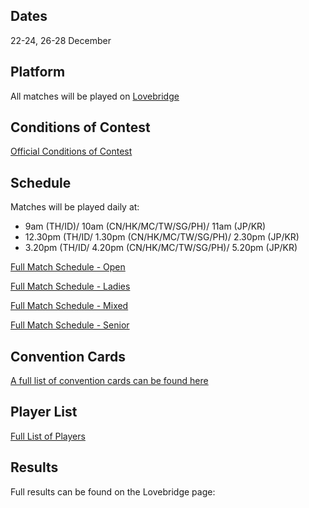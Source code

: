 ## Dates
22-24, 26-28 December

## Platform
All matches will be played on [Lovebridge]('https://lovebridge.com/')

## Conditions of Contest
[Official Conditions of Contest](./APBF_GCoC.pdf)

## Schedule
Matches will be played daily at:
- 9am (TH/ID)/ 10am (CN/HK/MC/TW/SG/PH)/ 11am (JP/KR)
- 12.30pm (TH/ID/ 1.30pm (CN/HK/MC/TW/SG/PH)/ 2.30pm (JP/KR)
- 3.20pm (TH/ID/ 4.20pm (CN/HK/MC/TW/SG/PH)/ 5.20pm (JP/KR)

[Full Match Schedule - Open](./schedule.html#Open)

[Full Match Schedule - Ladies](./schedule.html#Ladies)

[Full Match Schedule - Mixed](./schedule.html#Mixed)

[Full Match Schedule - Senior](./schedule.html#Senior)

## Convention Cards
[A full list of convention cards can be found here]('./convention-cards.html')

## Player List
[Full List of Players]('./player-list.html')

## Results
Full results can be found on the Lovebridge page:


